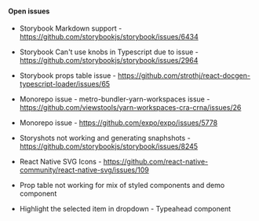 #### Open issues
- Storybook Markdown support - https://github.com/storybookjs/storybook/issues/6434
- Storybook Can't use knobs in Typescript due to issue - https://github.com/storybookjs/storybook/issues/2964
- Storybook props table issue - https://github.com/strothj/react-docgen-typescript-loader/issues/65
- Monorepo issue - metro-bundler-yarn-workspaces issue - https://github.com/viewstools/yarn-workspaces-cra-crna/issues/26
- Monorepo issue - https://github.com/expo/expo/issues/5778
- Storyshots not working and generating snaphshots - https://github.com/storybookjs/storybook/issues/8245
- React Native SVG Icons - https://github.com/react-native-community/react-native-svg/issues/109

- Prop table not working for mix of styled components and demo component

- Highlight the selected item in dropdown - Typeahead component


